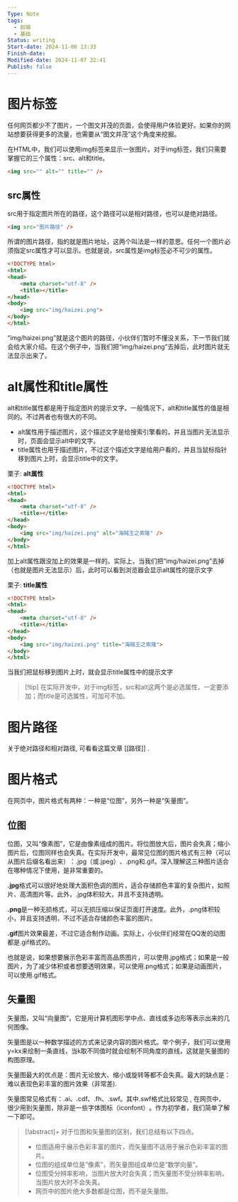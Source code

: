 ```yaml
---
Type: Note
tags:
  - 前端
  - 基础
Status: writing
Start-date: 2024-11-06 13:33
Finish-date: 
Modified-date: 2024-11-07 22:41
Publish: false
---
```

# 图片标签

任何网页都少不了图片，一个图文并茂的页面，会使得用户体验更好。如果你的网站想要获得更多的流量，也需要从“图文并茂”这个角度来挖掘。

在HTML中，我们可以使用img标签来显示一张图片。对于img标签，我们只需要掌握它的三个属性：src、alt和title。

```html
<img src="" alt="" title="" />
```
## src属性
src用于指定图片所在的路径，这个路径可以是相对路径，也可以是绝对路径。
```html
<img src="图片路径" />
```

所谓的图片路径，指的就是图片地址，这两个叫法是一样的意思。任何一个图片必须指定src属性才可以显示。也就是说，src属性是img标签必不可少的属性。


```html
<!DOCTYPE html>
<html>
<head>
    <meta charset="utf-8" />
    <title></title>
</head>
<body>
    <img src="img/haizei.png">
</body>
</html>
```
“img/haizei.png”就是这个图片的路径，小伙伴们暂时不懂没关系，下一节我们就会给大家介绍。在这个例子中，当我们把“img/haizei.png”去掉后，此时图片就无法显示出来了。


#  alt属性和title属性
alt和title属性都是用于指定图片的提示文字。一般情况下，alt和title属性的值是相同的。不过两者也有很大的不同。
- alt属性用于描述图片，这个描述文字是给搜索引擎看的，并且当图片无法显示时，页面会显示alt中的文字。
- title属性也用于描述图片，不过这个描述文字是给用户看的，并且当鼠标指针移到图片上时，会显示title中的文字。

栗子:  **alt属性**
```html
<!DOCTYPE html>
<html>
<head>
    <meta charset="utf-8" />
    <title></title>
</head>
<body>
    <img src="img/haizei.png" alt="海贼王之索隆" />
</body>
</html>
```

加上alt属性跟没加上的效果是一样的。实际上，当我们把“img/haizei.png”去掉（也就是图片无法显示）后，此时可以看到浏览器会显示alt属性的提示文字


栗子: **title属性**
```html
<!DOCTYPE html>
<html>
<head>
    <meta charset="utf-8" />
    <title></title>
</head>
<body>
    <img src="img/haizei.png" title="海贼王之索隆">
</body>
</html>
```
当我们把鼠标移到图片上时，就会显示title属性中的提示文字


> [!tip] 在实际开发中，对于img标签，src和alt这两个是必选属性，一定要添加；而title是可选属性，可加可不加。

# 图片路径


关于绝对路径和相对路径, 可看看这篇文章 [[路径]] .


# 图片格式
在网页中，图片格式有两种：一种是“位图”​，另外一种是“矢量图”​。

## 位图
位图，又叫“像素图”​，它是由像素组成的图片。将位图放大后，图片会失真；缩小图片后，位图同样也会失真。在实际开发中，最常见位图的图片格式有三种（可以从图片后缀名看出来）​：.jpg（或.jpeg）​、.png和.gif。深入理解这三种图片适合在哪种情况下使用，是非常重要的。

**.jpg**格式可以很好地处理大面积色调的图片，适合存储颜色丰富的复杂图片，如照片、高清图片等。此外，.jpg体积较大，并且不支持透明。

**.png**是一种无损格式，可以无损压缩以保证页面打开速度。此外，.png体积较小，并且支持透明，不过不适合存储颜色丰富的图片。

**.gif**图片效果最差，不过它适合制作动画。实际上，小伙伴们经常在QQ发的动图都是.gif格式的。

也就是说，如果想要展示色彩丰富而高品质图片，可以使用.jpg格式；如果是一般图片，为了减少体积或者想要透明效果，可以使用.png格式；如果是动画图片，可以使用.gif格式。


## 矢量图
矢量图，又叫“向量图”​，它是用计算机图形学中点、直线或多边形等表示出来的几何图像。

矢量图是以一种数学描述的方式来记录内容的图片格式。举个例子，我们可以使用y=kx来绘制一条直线，当k取不同值时就会绘制不同角度的直线，这就是矢量图的构图原理。

矢量图最大的优点是：图片无论放大、缩小或旋转等都不会失真。最大的缺点是：难以表现色彩丰富的图片效果（非常差).


矢量图常见格式有：.ai、.cdf、.fh、.swf。其中.swf格式比较常见 , 在网页中，很少用到矢量图，除非是一些字体图标（iconfont）​。作为初学者，我们简单了解一下即可。



> [!abstract]+ 对于位图和矢量图的区别，我们总结有以下四点。
> - 位图适用于展示色彩丰富的图片，而矢量图不适用于展示色彩丰富的图片。
> - 位图的组成单位是“像素”​，而矢量图组成单位是“数学向量”​。
> - 位图受分辨率影响，当图片放大时会失真；而矢量图不受分辨率影响，当图片放大时不会失真。
> - 网页中的图片绝大多数都是位图，而不是矢量图。





















